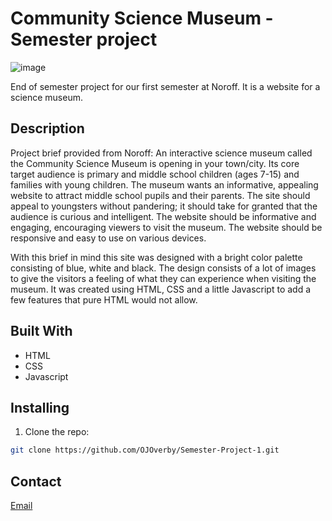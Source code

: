 # Community Science Museum - Semester project
![image](https://user-images.githubusercontent.com/52622303/164316813-4b12d99f-aeb7-4069-85cf-e72b3a50ac99.png)

End of semester project for our first semester at Noroff. It is a website for a science museum.

## Description

Project brief provided from Noroff:
An interactive science museum called the Community Science Museum is opening in your town/city. Its core target audience is primary and middle school children (ages 7-15) and families with young children. The museum wants an informative, appealing website to attract middle school pupils and their parents. The site should appeal to youngsters without pandering; it should take for granted that the audience is curious and intelligent. The website should be informative and engaging, encouraging viewers to visit the museum. The website should be responsive and easy to use on various devices.

With this brief in mind this site was designed with a bright color palette consisting of blue, white and black. The design consists of a lot of images to give the visitors a feeling of what they can experience when visiting the museum. It was created using HTML, CSS and a little Javascript to add a few features that pure HTML would not allow.


## Built With

- HTML
- CSS
- Javascript

## Installing

1. Clone the repo:

```bash
git clone https://github.com/OJOverby/Semester-Project-1.git
```


## Contact

[Email](mail@olejorgen.no)


